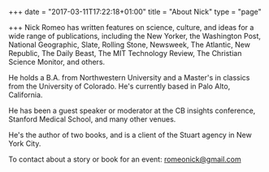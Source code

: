 +++
date = "2017-03-11T17:22:18+01:00"
title = "About Nick"
type = "page"

+++
Nick Romeo has written features on science, culture, and ideas for a wide range of publications, including the New Yorker, the Washington Post, National Geographic, Slate, Rolling Stone, Newsweek, The Atlantic, New Republic, The Daily Beast, The MIT Technology Review, The Christian Science Monitor, and others.

He holds a B.A. from Northwestern University and a Master's in classics from the University of Colorado. He's currently based in Palo Alto, California.

He has been a guest speaker or moderator at the CB insights conference, Stanford Medical School, and many other venues.

He's the author of two books, and is a client of the Stuart agency in New York City.

To contact about a story or book for an event: romeonick@gmail.com